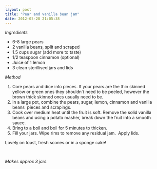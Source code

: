 ```yaml
---
layout: post
title: "Pear and vanilla bean jam"
date: 2012-05-28 21:05:38
---
```


*Ingredients*

*   6-8 large pears
*   2 vanilla beans, split and scraped
*   1.5 cups sugar (add more to taste)
*   1/2 teaspoon cinnamon (optional)
*   Juice of 1 lemon
*   3 clean sterillised jars and lids

*Method*

1.  Core pears and dice into pieces. If your pears are the thin skinned yellow or green ones they shouldn't need to be peeled, however the brown thick skinned ones usually need to be. 
2.  In a large pot, combine the pears, sugar, lemon, cinnamon and vanilla beans  pieces and scrapings. 
3.  Cook over medium heat until the fruit is soft. Remove the solid vanilla beans and using a potato masher, break down the fruit into a smooth sauce.
4.  Bring to a boil and boil for 5 minutes to thicken.
5.  Fill your jars. Wipe rims to remove any residual jam.  Apply lids.

Lovely on toast, fresh scones or in a sponge cake!

 

*Makes approx 3 jars*